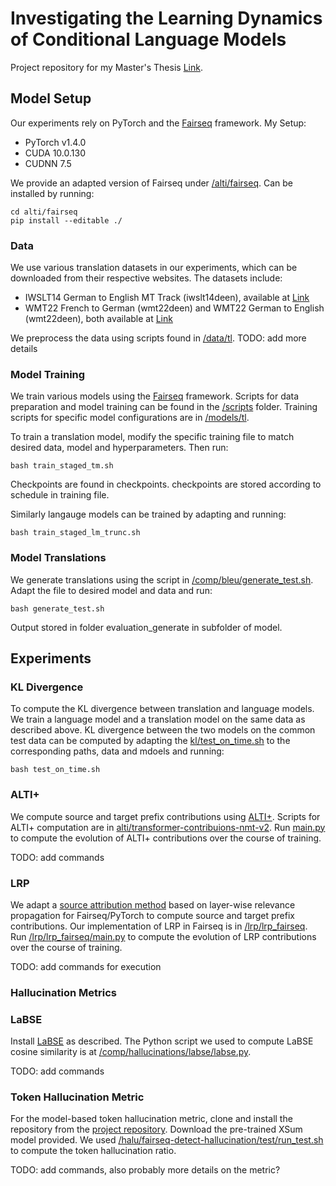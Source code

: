 # Investigating the Learning Dynamics of Conditional Language Models

Project repository for my Master's Thesis [Link](https://www.research-collection.ethz.ch/handle/20.500.11850/697969).

## Model Setup

Our experiments rely on PyTorch and the [Fairseq](https://github.com/facebookresearch/fairseq) framework. 
My Setup:
- PyTorch v1.4.0
- CUDA 10.0.130
- CUDNN 7.5

We provide an adapted version of Fairseq under [/alti/fairseq](/alti/fairseq).
Can be installed by running:

``` 
cd alti/fairseq
pip install --editable ./
```

### Data

We use various translation datasets in our experiments, which can be downloaded from their respective websites. The datasets include:

- IWSLT14 German to English MT Track (iwslt14deen), available at [Link](https://wit3.fbk.eu/2014-01)
- WMT22 French to German (wmt22deen) and WMT22 German to English (wmt22deen), both available at [Link](https://www.statmt.org/wmt22/translation-task.html)

We preprocess the data using scripts found in [/data/tl](/data/tl). TODO: add more details

### Model Training

We train various models using the [Fairseq](https://github.com/facebookresearch/fairseq) framework. Scripts for data preparation and model training can be found in the [/scripts](/scripts) folder. Training scripts for specific model configurations are in [/models/tl](/models/tl).

To train a translation model, modify the specific training file to match desired data, model and hyperparameters. Then run:
```
bash train_staged_tm.sh
```
Checkpoints are found in checkpoints. checkpoints are stored according to schedule in training file.

Similarly langauge models can be trained by adapting and running:
```
bash train_staged_lm_trunc.sh
```

### Model Translations

We generate translations using the script in [/comp/bleu/generate_test.sh](/compt/bleu/generate_test.sh).
Adapt the file to desired model and data and run:

```
bash generate_test.sh
```

Output stored in folder evaluation_generate in subfolder of model.

## Experiments

### KL Divergence

To compute the KL divergence between translation and language models.
We train a language model and a translation model on the same data as described above. 
KL divergence between the two models on the common test data can be computed by adapting the [kl/test_on_time.sh](/kl/test_on_time.sh) to the corresponding paths, data and mdoels and running:

```
bash test_on_time.sh
```

### ALTI+

We compute source and target prefix contributions using [ALTI+](https://github.com/mt-upc/transformer-contributions-nmt). Scripts for ALTI+ computation are in [alti/transformer-contribuions-nmt-v2](/alti/transformer-contribuions-nmt-v2). Run [main.py](/alti/transformer-contribuions-nmt-v2/main.py) to compute the evolution of ALTI+ contributions over the course of training.

TODO: add commands

### LRP

We adapt a [source attribution method](https://github.com/lena-voita/the-story-of-heads) based on layer-wise relevance propagation for Fairseq/PyTorch to compute source and target prefix contributions. Our implementation of LRP in Fairseq is in [/lrp/lrp_fairseq](/lrp/lrp_fairseq). Run [/lrp/lrp_fairseq/main.py](/lrp/lrp_fairseq/main.py) to compute the evolution of LRP contributions over the course of training.

TODO: add commands for execution

### Hallucination Metrics

### LaBSE

Install [LaBSE](https://huggingface.co/sentence-transformers/LaBSE) as described. The Python script we used to compute LaBSE cosine similarity is at [/comp/hallucinations/labse/labse.py](/comp/hallucinations/labse/labse.py).

TODO: add commands

### Token Hallucination Metric

For the model-based token hallucination metric, clone and install the repository from the [project repository](https://github.com/violet-zct/fairseq-detect-hallucination). Download the pre-trained XSum model provided. We used [/halu/fairseq-detect-hallucination/test/run_test.sh](/halu/fairseq-detect-hallucination/test/run_test.sh) to compute the token hallucination ratio.

TODO: add commands, also probably more details on the metric?
